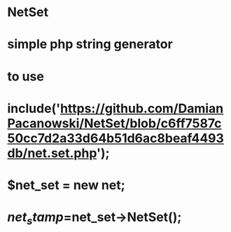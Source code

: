 # NetSet
# simple php string generator
# to use 
# include('https://github.com/DamianPacanowski/NetSet/blob/c6ff7587c50cc7d2a33d64b51d6ac8beaf4493db/net.set.php');
# $net_set = new net;
# $net_stamp=$net_set->NetSet();
